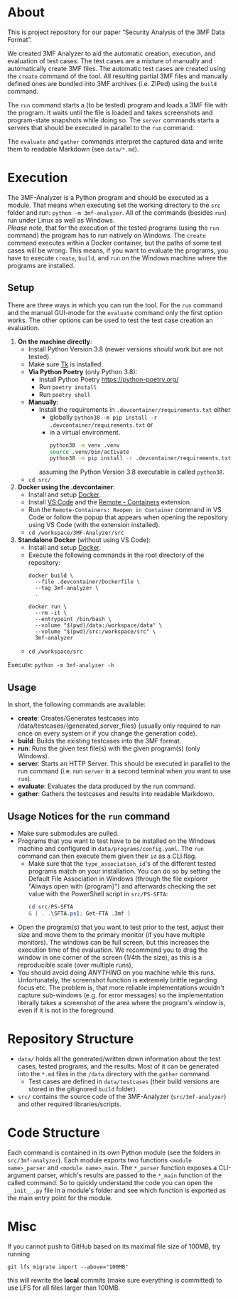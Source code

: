 # About

This is project repository for our paper “Security Analysis of the 3MF Data Format”.

We created 3MF Analyzer to aid the automatic creation, execution, and evaluation of test cases.
The test cases are a mixture of manually and automatically create 3MF files.
The automatic test cases are created using the `create` command of the tool.
All resulting partial 3MF files and manually defined ones are bundled into 3MF archives (i.e. ZIPed) using the `build` command.

The `run` command starts a (to be tested) program and loads a 3MF file with the program.
It waits until the file is loaded and takes screenshots and program-state snapshots while doing so.
The `server` commands starts a servers that should be executed in parallel to the `run` command.

The `evaluate` and `gather` commands interpret the captured data and write them to readable Markdown (see `data/*.md`).

# Execution

The 3MF-Analyzer is a Python program and should be executed as a module.
That means when executing set the working directory to the `src` folder and run: `python -m 3mf-analyzer`.
All of the commands (besides `run`) run under Linux as well as Windows.  
*Please note*, that for the execution of the tested programs (using the `run` command) the program has to run natively on Windows.
The `create` command executes within a Docker container, but the paths of some test cases will be wrong.
This means, if you want to evaluate the programs, you have to execute `create`, `build`, and `run` on the Windows machine where the programs are installed.

## Setup

There are three ways in which you can run the tool.
For the `run` command and the manual GUI-mode for the `evaluate` command only the first option works.
The other options can be used to test the test case creation an evaluation.

1. **On the machine directly**:
   - Install Python Version 3.8 (newer versions *should* work but are not tested).
   - Make sure [Tk](https://tkdocs.com/index.html) is installed.
   - **Via Python Poetry** (only Python 3.8):
     - Install Python Poetry <https://python-poetry.org/>
     - Run `poetry install`
     - Run `poetry shell`
   - **Manually**:
     - Install the requirements in `.devcontainer/requirements.txt` either
       - globally `python38 -m pip install -r .devcontainer/requirements.txt` or
       - in a virtual environment.
          ```bash
          python38 -m venv .venv
          source .venv/bin/activate
          python38 -m pip install -r .devcontainer/requirements.txt
          ```
       assuming the Python Version 3.8 executable is called `python38`.
   - `cd src/`
2. **Docker using the .devcontainer**:
   - Install and setup [Docker](https://www.docker.com/).
   - Install [VS Code](https://code.visualstudio.com/) and the [Remote - Containers](https://marketplace.visualstudio.com/items?itemName=ms-vscode-remote.remote-containers) extension.
   - Run the `Remote-Containers: Reopen in Container` command in VS Code or follow the popup that appears when opening the repository using VS Code (with the extension installed).
   - `cd /workspace/3MF-Analyzer/src`
3. **Standalone Docker** (without using VS Code):
   - Install and setup [Docker](https://www.docker.com/).
   - Execute the following commands in the root directory of the repository:
     ```
     docker build \
       --file .devcontainer/Dockerfile \
       --tag 3mf-analyzer \
       .
     ```
     ```
     docker run \
       --rm -it \
       --entrypoint /bin/bash \
       --volume "$(pwd)/data:/workspace/data" \
       --volume "$(pwd)/src:/workspace/src" \
       3mf-analyzer
     ```
   - `cd /workspace/src`

Execute: `python -m 3mf-analyzer -h`

## Usage

In short, the following commands are available:

- **create**: Creates/Generates testcases into /data/testcases/{generated,server_files} (usually only required to run once on every system or if you change the generation code).
- **build**: Builds the existing testcases into the 3MF format.
- **run**: Runs the given test file(s) with the given program(s) (only Windows).
- **server**: Starts an HTTP Server. This should be executed in parallel to the run command (i.e. run `server` in a second terminal when you want to use `run`).
- **evaluate**: Evaluates the data produced by the run command.
- **gather**: Gathers the testcases and results into readable Markdown.

## Usage Notices for the `run` command

- Make sure submodules are pulled.
- Programs that you want to test have to be installed on the Windows machine and configured in `data/programs/config.yaml`.
  The `run` command can then execute them given their `id` as a CLI flag.
  - Make sure that the `type_association_id`'s of the different tested programs match on your installation.
    You can do so by setting the Default File Association in Windows (through the file explorer "Always open with {program}") and afterwards checking the set value with the PowerShell script in `src/PS-SFTA`:
    ```powershell
    cd src/PS-SFTA
    & { . .\SFTA.ps1; Get-FTA .3mf }
    ```
- Open the program(s) that you want to test prior to the test, adjust their size and move them to the primary monitor (if you have multiple monitors).
  The windows can be full screen, but this increases the execution time of the evaluation.
  We recommend you to drag the window in one corner of the screen (1/4th the size), as this is a reproducible scale (over multiple runs),
- You should avoid doing _ANYTHING_ on you machine while this runs.
  Unfortunately, the screenshot function is extremely brittle regarding focus etc.
  The problem is, that more reliable implementations wouldn't capture sub-windows (e.g. for error messages) so the implementation literally takes a screenshot of the area where the program's window is, even if it is not in the foreground.

# Repository Structure

- `data/` holds all the generated/written down information about the test cases, tested programs, and the results.
  Most of it can be generated into the `*.md` files in the `/data` directory with the `gather` command.
  - Test cases are defined in `data/testcases` (their build versions are stored in the gitignored `build` folder).
- `src/` contains the source code of the 3MF-Analyzer (`src/3mf-analyzer`) and other required libraries/scripts.

# Code Structure

Each command is contained in its own Python module (see the folders in `src/3mf-analyzer`).
Each module exports two functions `<module name>_parser` and `<module name>_main`.
The `*_parser` function exposes a CLI-argument parser, which's results are passed to the `*_main` function of the called command.
So to quickly understand the code you can open the `__init__.py` file in a module's folder and see which function is exported as the main entry point for the module.

# Misc

If you cannot push to GitHub based on its maximal file size of 100MB, try running

```
git lfs migrate import --above="100MB"
```

this will rewrite the **local** commits (make sure everything is committed) to use LFS for all files larger than 100MB.
